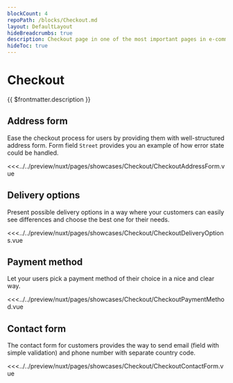 ```yaml
---
blockCount: 4
repoPath: /blocks/Checkout.md
layout: DefaultLayout
hideBreadcrumbs: true
description: Checkout page in one of the most important pages in e-commerce. Usually it contains information about delivery destination, shipping options and payment methods.
hideToc: true
---
```

# Checkout

{{ $frontmatter.description }}

## Address form

Ease the checkout process for users by providing them with well-structured address form. Form field `Street` provides you an example of how error state could be handled.

<Showcase showcase-name="Checkout/CheckoutAddressForm" style="min-height:600px">

<<<../../preview/nuxt/pages/showcases/Checkout/CheckoutAddressForm.vue

</Showcase>

## Delivery options

Present possible delivery options in a way where your customers can easily see differences and choose the best one for their needs.

<Showcase showcase-name="Checkout/CheckoutDeliveryOptions" style="min-height: 300px;">

<<<../../preview/nuxt/pages/showcases/Checkout/CheckoutDeliveryOptions.vue

</Showcase>

## Payment method

Let your users pick a payment method of their choice in a nice and clear way.

<Showcase showcase-name="Checkout/CheckoutPaymentMethod" style="min-height:320px" >

<<<../../preview/nuxt/pages/showcases/Checkout/CheckoutPaymentMethod.vue

</Showcase>

## Contact form

The contact form for customers provides the way to send email (field with simple validation) and phone number with separate country code.

<Showcase showcase-name="Checkout/CheckoutContactForm" style="min-height: 400px;">

<<<../../preview/nuxt/pages/showcases/Checkout/CheckoutContactForm.vue

</Showcase>

